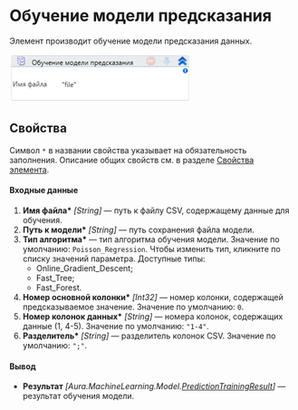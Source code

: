# Обучение модели предсказания

Элемент производит обучение модели предсказания данных.

![](<../../../.gitbook/assets/image (187).png>)


## Свойства
Символ `*` в названии свойства указывает на обязательность заполнения. Описание общих свойств см. в разделе [Свойства элемента](https://docs.primo-rpa.ru/primo-rpa/primo-studio/process/elements#svoistva-elementa).

#### Входные данные

1. **Имя файла\*** *[String]* — путь к файлу CSV, содержащему данные для обучения.
2. **Путь к модели\*** *[String]* — путь сохранения файла модели.
3. **Тип алгоритма\*** — тип алгоритма обучения модели. Значение по умолчанию: `Poisson_Regression`. Чтобы изменить тип, кликните по списку значений параметра. Доступные типы:
   * Online_Gradient_Descent;
   * Fast_Tree;
   * Fast_Forest.
4. **Номер основной колонки\*** *[Int32]* — номер колонки, содержащей предсказываемое значение. Значение по умолчанию: `0`.
5. **Номер колонок данных\*** *[String]* — номера колонок, содержащих данные (1, 4-5). Значение по умолчанию: `"1-4"`.
6. **Разделитель\*** *[String]* — разделитель колонок CSV. Значение по умолчанию: `";"`.

#### Вывод

* **Результат** *[Aura.MachineLearning.Model.[PredictionTrainingResult](https://docs.primo-rpa.ru/primo-rpa/g_elements/el_extra/els_machine_learning/datatypes/predictiontrainingresult)]* — результат обучения модели.
